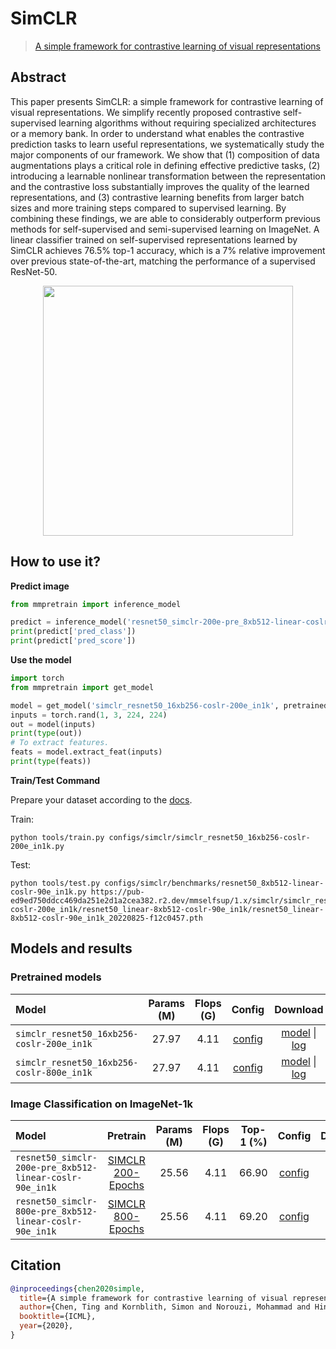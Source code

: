 # SimCLR

> [A simple framework for contrastive learning of visual representations](https://arxiv.org/abs/2002.05709)

<!-- [ALGORITHM] -->

## Abstract

This paper presents SimCLR: a simple framework for contrastive learning of visual representations. We simplify recently proposed contrastive self-supervised learning algorithms without requiring specialized architectures or a memory bank. In order to understand what enables the contrastive prediction tasks to learn useful representations, we systematically study the major components of our framework. We show that (1) composition of data augmentations plays a critical role in defining effective predictive tasks, (2) introducing a learnable nonlinear transformation between the representation and the contrastive loss substantially improves the quality of the learned representations, and (3) contrastive learning benefits from larger batch sizes and more training steps compared to supervised learning. By combining these findings, we are able to considerably outperform previous methods for self-supervised and semi-supervised learning on ImageNet. A linear classifier trained on self-supervised representations learned by SimCLR achieves 76.5% top-1 accuracy, which is a 7% relative improvement over previous state-of-the-art, matching the performance of a supervised ResNet-50.

<div align=center>
<img  src="https://user-images.githubusercontent.com/36138628/149723851-cf5f309e-d891-454d-90c0-e5337e5a11ed.png" width="400" />
</div>

## How to use it?

<!-- [TABS-BEGIN] -->

**Predict image**

```python
from mmpretrain import inference_model

predict = inference_model('resnet50_simclr-200e-pre_8xb512-linear-coslr-90e_in1k', 'demo/bird.JPEG')
print(predict['pred_class'])
print(predict['pred_score'])
```

**Use the model**

```python
import torch
from mmpretrain import get_model

model = get_model('simclr_resnet50_16xb256-coslr-200e_in1k', pretrained=True)
inputs = torch.rand(1, 3, 224, 224)
out = model(inputs)
print(type(out))
# To extract features.
feats = model.extract_feat(inputs)
print(type(feats))
```

**Train/Test Command**

Prepare your dataset according to the [docs](https://mmpretrain.readthedocs.io/en/latest/user_guides/dataset_prepare.html#prepare-dataset).

Train:

```shell
python tools/train.py configs/simclr/simclr_resnet50_16xb256-coslr-200e_in1k.py
```

Test:

```shell
python tools/test.py configs/simclr/benchmarks/resnet50_8xb512-linear-coslr-90e_in1k.py https://pub-ed9ed750ddcc469da251e2d1a2cea382.r2.dev/mmselfsup/1.x/simclr/simclr_resnet50_16xb256-coslr-200e_in1k/resnet50_linear-8xb512-coslr-90e_in1k/resnet50_linear-8xb512-coslr-90e_in1k_20220825-f12c0457.pth
```

<!-- [TABS-END] -->

## Models and results

### Pretrained models

| Model                                     | Params (M) | Flops (G) |                        Config                        |                                         Download                                         |
| :---------------------------------------- | :--------: | :-------: | :--------------------------------------------------: | :--------------------------------------------------------------------------------------: |
| `simclr_resnet50_16xb256-coslr-200e_in1k` |   27.97    |   4.11    | [config](simclr_resnet50_16xb256-coslr-200e_in1k.py) | [model](https://pub-ed9ed750ddcc469da251e2d1a2cea382.r2.dev/mmselfsup/1.x/simclr/simclr_resnet50_16xb256-coslr-200e_in1k/simclr_resnet50_16xb256-coslr-200e_in1k_20220825-4d9cce50.pth) \| [log](https://pub-ed9ed750ddcc469da251e2d1a2cea382.r2.dev/mmselfsup/1.x/simclr/simclr_resnet50_16xb256-coslr-200e_in1k/simclr_resnet50_16xb256-coslr-200e_in1k_20220825-4d9cce50.json) |
| `simclr_resnet50_16xb256-coslr-800e_in1k` |   27.97    |   4.11    | [config](simclr_resnet50_16xb256-coslr-800e_in1k.py) | [model](https://pub-ed9ed750ddcc469da251e2d1a2cea382.r2.dev/mmselfsup/1.x/simclr/simclr_resnet50_16xb256-coslr-800e_in1k/simclr_resnet50_16xb256-coslr-800e_in1k_20220825-85fcc4de.pth) \| [log](https://pub-ed9ed750ddcc469da251e2d1a2cea382.r2.dev/mmselfsup/1.x/simclr/simclr_resnet50_16xb256-coslr-800e_in1k/simclr_resnet50_16xb256-coslr-800e_in1k_20220825-85fcc4de.json) |

### Image Classification on ImageNet-1k

| Model                                     |                   Pretrain                   | Params (M) | Flops (G) | Top-1 (%) |                   Config                   |                   Download                    |
| :---------------------------------------- | :------------------------------------------: | :--------: | :-------: | :-------: | :----------------------------------------: | :-------------------------------------------: |
| `resnet50_simclr-200e-pre_8xb512-linear-coslr-90e_in1k` | [SIMCLR 200-Epochs](https://pub-ed9ed750ddcc469da251e2d1a2cea382.r2.dev/mmselfsup/1.x/simclr/simclr_resnet50_16xb256-coslr-200e_in1k/simclr_resnet50_16xb256-coslr-200e_in1k_20220825-4d9cce50.pth) |   25.56    |   4.11    |   66.90   | [config](benchmarks/resnet50_8xb512-linear-coslr-90e_in1k.py) | [model](https://pub-ed9ed750ddcc469da251e2d1a2cea382.r2.dev/mmselfsup/1.x/simclr/simclr_resnet50_16xb256-coslr-200e_in1k/resnet50_linear-8xb512-coslr-90e_in1k/resnet50_linear-8xb512-coslr-90e_in1k_20220825-f12c0457.pth) \| [log](https://pub-ed9ed750ddcc469da251e2d1a2cea382.r2.dev/mmselfsup/1.x/simclr/simclr_resnet50_16xb256-coslr-200e_in1k/resnet50_linear-8xb512-coslr-90e_in1k/resnet50_linear-8xb512-coslr-90e_in1k_20220825-f12c0457.json) |
| `resnet50_simclr-800e-pre_8xb512-linear-coslr-90e_in1k` | [SIMCLR 800-Epochs](https://pub-ed9ed750ddcc469da251e2d1a2cea382.r2.dev/mmselfsup/1.x/simclr/simclr_resnet50_16xb256-coslr-800e_in1k/simclr_resnet50_16xb256-coslr-800e_in1k_20220825-85fcc4de.pth) |   25.56    |   4.11    |   69.20   | [config](benchmarks/resnet50_8xb512-linear-coslr-90e_in1k.py) | [model](https://pub-ed9ed750ddcc469da251e2d1a2cea382.r2.dev/mmselfsup/1.x/simclr/simclr_resnet50_16xb256-coslr-800e_in1k/resnet50_linear-8xb512-coslr-90e_in1k/resnet50_linear-8xb512-coslr-90e_in1k_20220825-b80ae1e5.pth) \| [log](https://pub-ed9ed750ddcc469da251e2d1a2cea382.r2.dev/mmselfsup/1.x/simclr/simclr_resnet50_16xb256-coslr-800e_in1k/resnet50_linear-8xb512-coslr-90e_in1k/resnet50_linear-8xb512-coslr-90e_in1k_20220825-b80ae1e5.json) |

## Citation

```bibtex
@inproceedings{chen2020simple,
  title={A simple framework for contrastive learning of visual representations},
  author={Chen, Ting and Kornblith, Simon and Norouzi, Mohammad and Hinton, Geoffrey},
  booktitle={ICML},
  year={2020},
}
```
